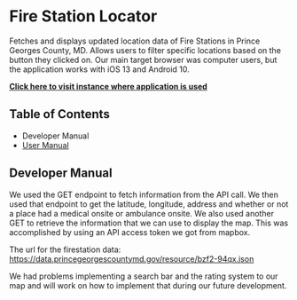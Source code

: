 # Fire Station Locator 
Fetches and displays updated location data of Fire Stations in Prince Georges County, MD. Allows users to filter specific locations based on the button they clicked on. Our main target browser was computer users, but the application works with iOS 13 and Android 10. 

**[Click here to visit instance where application is used](https://firestation-377.web.app/)**

## Table of Contents
 - Developer Manual
 - [User Manual](docs/user.md) 

## Developer Manual 
We used the GET endpoint to fetch information from the API call. We then used that endpoint to get the latitude, longitude, address and whether or not a place had a medical onsite or ambulance onsite. We also used another GET to retrieve the information that we can use to display the map. This was accomplished by using an API access token we got from mapbox.

The url for the firestation data: https://data.princegeorgescountymd.gov/resource/bzf2-94qx.json

We had problems implementing a search bar and the rating system to our map and will work on how to implement that during our future development.

